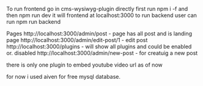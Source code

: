 To run frontend go in cms-wysiwyg-plugin directly first run npm i -f and then npm run dev it will frontend at localhost:3000
to run backend user can run npm run backend

Pages
http://localhost:3000/admin/post - page has all post and is landing page
http://localhost:3000/admin/edit-post/1  -  edit post 
http://localhost:3000/plugins  - will show all plugins and could be enabled or. disabled
http://localhost:3000/admin/new-post - for creatuig a new post

there is only one plugin to embed youtube video url as of now

for now i used aiven for free mysql database.